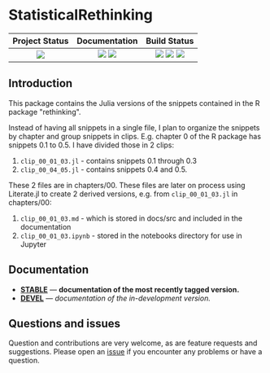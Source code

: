 # StatisticalRethinking


| **Project Status**                                                               |  **Documentation**                                                               | **Build Status**                                                                                |
|:-------------------------------------------------------------------------------:|:-------------------------------------------------------------------------------:|:-----------------------------------------------------------------------------------------------:|
|![][project-status-img] | [![][docs-stable-img]][docs-stable-url] [![][docs-dev-img]][docs-dev-url] | [![][travis-img]][travis-url] [![][appveyor-img]][appveyor-url] [![][codecov-img]][codecov-url] |

## Introduction

This package contains the Julia versions of the snippets contained in the R package "rethinking".

Instead of having all snippets in a single file, I plan to organize the snippets by chapter and group snippets in clips. E.g. chapter 0 of the R package has snippets 0.1 to 0.5. I have divided those in 2 clips:

1. `clip_00_01_03.jl` - contains snippets 0.1 through 0.3
2. `clip_00_04_05.jl` - contains snippets 0.4 and 0.5.

These 2 files are in chapters/00. These files are later on process using Literate.jl to create 2 derived versions, e.g. from `clip_00_01_03.jl` in chapters/00:

1. `clip_00_01_03.md` - which is stored in docs/src and included in the documentation
2. `clip_00_01_03.ipynb` - stored in the notebooks directory for use in Jupyter

## Documentation

- [**STABLE**][docs-stable-url] &mdash; **documentation of the most recently tagged version.**
- [**DEVEL**][docs-dev-url] &mdash; *documentation of the in-development version.*

## Questions and issues

Question and contributions are very welcome, as are feature requests and suggestions. Please open an [issue][issues-url] if you encounter any problems or have a question. 

[docs-dev-img]: https://img.shields.io/badge/docs-dev-blue.svg
[docs-dev-url]: https://stanjulia.github.io/StatisticalRethinking.jl/latest

[docs-stable-img]: https://img.shields.io/badge/docs-stable-blue.svg
[docs-stable-url]: https://stanjulia.github.io/StatisticalRethinking.jl/stable

[travis-img]: https://travis-ci.org/StanJulia/StatisticalRethinking.jl.svg?branch=master
[travis-url]: https://travis-ci.org/StanJulia/StatisticalRethinking.jl

[appveyor-img]: https://ci.appveyor.com/api/projects/status/whhifxtx8jb2208f?svg=true
[appveyor-url]: https://ci.appveyor.com/project/StanJulia/StatisticalRethinking-jl

[codecov-img]: https://codecov.io/gh/StanJulia/StatisticalRethinking.jl/branch/master/graph/badge.svg
[codecov-url]: https://codecov.io/gh/StanJulia/StatisticalRethinking.jl

[issues-url]: https://github.com/StanJulia/StatisticalRethinking.jl/issues

[project-status-img]: https://img.shields.io/badge/lifecycle-experimental-orange.svg
